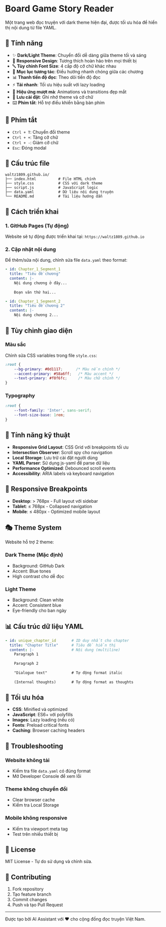 # Board Game Story Reader

Một trang web đọc truyện với dark theme hiện đại, được tối ưu hóa để hiển thị nội dung từ file YAML.

## 🌟 Tính năng

- ✨ **Dark/Light Theme**: Chuyển đổi dễ dàng giữa theme tối và sáng
- 📱 **Responsive Design**: Tương thích hoàn hảo trên mọi thiết bị
- 🔤 **Tùy chỉnh Font Size**: 4 cấp độ cỡ chữ khác nhau
- 📖 **Mục lục tương tác**: Điều hướng nhanh chóng giữa các chương
- 📊 **Thanh tiến độ đọc**: Theo dõi tiến độ đọc
- ⚡ **Tải nhanh**: Tối ưu hiệu suất với lazy loading
- 🎨 **Hiệu ứng mượt mà**: Animations và transitions đẹp mắt
- 💾 **Lưu cài đặt**: Ghi nhớ theme và cỡ chữ
- ⌨️ **Phím tắt**: Hỗ trợ điều khiển bằng bàn phím

## 🎯 Phím tắt

- `Ctrl + T`: Chuyển đổi theme
- `Ctrl + +`: Tăng cỡ chữ
- `Ctrl + -`: Giảm cỡ chữ
- `Esc`: Đóng modal

## 📁 Cấu trúc file

```
waltz1809.github.io/
├── index.html          # File HTML chính
├── style.css           # CSS với dark theme
├── script.js           # JavaScript logic
├── data.yaml           # Dữ liệu nội dung truyện
└── README.md           # Tài liệu hướng dẫn
```

## 🚀 Cách triển khai

### 1. GitHub Pages (Tự động)

Website sẽ tự động được triển khai tại: `https://waltz1809.github.io`

### 2. Cập nhật nội dung

Để thêm/sửa nội dung, chỉnh sửa file `data.yaml` theo format:

```yaml
- id: Chapter_1_Segment_1
  title: "Tiêu đề chương"
  content: |-
    Nội dung chương ở đây...
    
    Đoạn văn thứ hai...

- id: Chapter_1_Segment_2
  title: "Tiêu đề chương 2"
  content: |-
    Nội dung chương 2...
```

## 🎨 Tùy chỉnh giao diện

### Màu sắc

Chỉnh sửa CSS variables trong file `style.css`:

```css
:root {
    --bg-primary: #0d1117;      /* Màu nền chính */
    --accent-primary: #58a6ff;   /* Màu accent */
    --text-primary: #f0f6fc;     /* Màu chữ chính */
}
```

### Typography

```css
:root {
    --font-family: 'Inter', sans-serif;
    --font-size-base: 1rem;
}
```

## 🔧 Tính năng kỹ thuật

- **Responsive Grid Layout**: CSS Grid với breakpoints tối ưu
- **Intersection Observer**: Scroll spy cho navigation
- **Local Storage**: Lưu trữ cài đặt người dùng
- **YAML Parser**: Sử dụng js-yaml để parse dữ liệu
- **Performance Optimized**: Debounced scroll events
- **Accessibility**: ARIA labels và keyboard navigation

## 📱 Responsive Breakpoints

- **Desktop**: > 768px - Full layout với sidebar
- **Tablet**: ≤ 768px - Collapsed navigation
- **Mobile**: ≤ 480px - Optimized mobile layout

## 🎭 Theme System

Website hỗ trợ 2 theme:

### Dark Theme (Mặc định)
- Background: GitHub Dark
- Accent: Blue tones
- High contrast cho dễ đọc

### Light Theme
- Background: Clean white
- Accent: Consistent blue
- Eye-friendly cho ban ngày

## 📊 Cấu trúc dữ liệu YAML

```yaml
- id: unique_chapter_id       # ID duy nhất cho chapter
  title: "Chapter Title"      # Tiêu đề hiển thị
  content: |-                 # Nội dung (multiline)
    Paragraph 1
    
    Paragraph 2
    
    "Dialogue text"           # Tự động format italic
    
    (Internal thoughts)       # Tự động format as thoughts
```

## 🚀 Tối ưu hóa

- **CSS**: Minified và optimized
- **JavaScript**: ES6+ với polyfills
- **Images**: Lazy loading (nếu có)
- **Fonts**: Preload critical fonts
- **Caching**: Browser caching headers

## 🐛 Troubleshooting

### Website không tải
- Kiểm tra file `data.yaml` có đúng format
- Mở Developer Console để xem lỗi

### Theme không chuyển đổi
- Clear browser cache
- Kiểm tra Local Storage

### Mobile không responsive
- Kiểm tra viewport meta tag
- Test trên nhiều thiết bị

## 📝 License

MIT License - Tự do sử dụng và chỉnh sửa.

## 🤝 Contributing

1. Fork repository
2. Tạo feature branch
3. Commit changes
4. Push và tạo Pull Request

---

Được tạo bởi AI Assistant với ❤️ cho cộng đồng đọc truyện Việt Nam. 